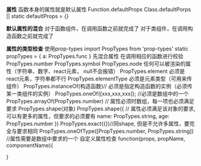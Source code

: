 **属性**
函数本身的属性就是默认属性
Function.defaultProps
Class.defaultPorps || static defaultProps = {}

**默认属性的混合**
对于函数组件，在调用函数之前就完成了
对于类组件，在调用构造函数之前就完成了

**属性的类型检查**
使用prop-types
import PropTypes from 'prop-types'
static propTypes = {
  a: PropTypes.func
}
先混合属性
在调用相应的函数进行校验
PropTypes.number
PropTypes.symbol
PropTypes.node          任何可以被渲染的属性（字符串、数字、react元素， null不会报错）
PropTypes.element       必须是react元素，字符串都不行
PropTypes.elementType   必须是元素类型（可用来传组件）
PropTypes.instanceOf(构造函数)// 必须是指定构造函数的实例（必须传某一类组件的实例）
PropTypes.oneOf([xxx,xxx,xxx]); //必须是数组中的一个
PropTypes.arrayOf(PropTypes.number) // 属性必须时数组，每一项也必须满足要求
PropTypes.shape(对象) 
PropTypes.shape({           // 属性必须满足该对象的要求,可以有更多的属性，但要求的必须要有
      name: PropTypes.string,
      age: PropTypes.number
    })
PropTypes.exact({})//同shape, 但是不允许多属性，要完全与要求相同
PropTypes.oneOfType([PropTypes.number, PropTypes.string]) //属性需要是数组中要求的一个 
自定义属性检查
function(props, propName, componentName){
  
}
